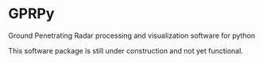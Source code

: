 # GPRPy
Ground Penetrating Radar processing and visualization software for python

This software package is still under construction and not yet functional.
